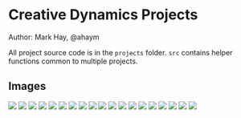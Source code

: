 # Creative Dynamics Projects

Author: Mark Hay, @ahaym

All project source code is in the `projects` folder. `src` contains helper functions common to multiple projects.

## Images

![](img/MDVAIDOYHYEA50000.png)
![](img/FIRCDERRPVLD50000.png)
![](img/QFFVSLMJJGCR50000.png)
![](img/henon.png)
![](img/CVQKGHQTPHTE50000.png)
![](img/julia0.285-1.0e-2.png)
![](img/henonLine.png)
![](img/HGUHDPHNSGOH50000.png)
![](img/output0.gif)
![](img/MCRBIPOPHTBN50000.png)
![](img/mandelbrot.png)
![](img/logistic.png)
![](img/FIRCDERRPVLD50000.line.png)
![](img/predator.png)
![](img/output1.gif)
![](img/cascade.png)
![](img/julia-0.6180339887498949-0.0.png)
![](img/g2.png)
![](img/g.png)
